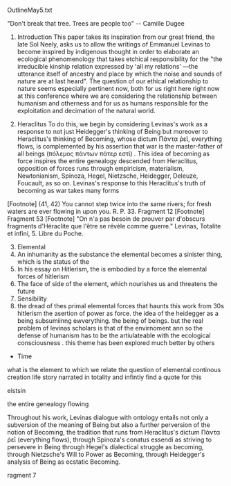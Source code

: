 OutlineMay5.txt

"Don't break that tree. Trees are people too" 
  -- Camille Dugee 

1. Introduction
This paper takes its inspiration from our great friend, the late Sol Neely, asks us to allow the writings of Emmanuel Levinas to become inspired by indigenous thought in order to elaborate an ecological phenomenology that takes etchical responsibility for the "the irreducible kinship relation expressed by 'all my relations' —the utterance itself of ancestry and place by which the noise and sounds of nature are at last heard".  The question of our ethical relationship to nature seems especially pertinent now, both for us right here right now at this conference where we are considering the relationship between humanism and otherness and for us as humans responsible for the exploitation and decimation of the natural world.  

2. Heraclitus
To do this, we begin by considering Levinas's work as a response to not just Heidegger's thinking of Being but moreover to Heraclitus's thinking of Becoming, whose dictum  Πάντα ῥεῖ,  everything flows, is complemented by his assertion that war is the master-father of all beings (πόλεμος πάντων πάτερ εστί) .  This idea of becoming as force inspires the entire genealogy descended from Heraclitus, opposition of forces runs through empiricism, materialism, Newtonianism, Spinoza, Hegel, Nietzsche, Heidegger, Deleuze, Foucault, as so on. Levinas's response to this Heraclitus's truth of becoming as war takes many forms

[Footnote] (41, 42) You cannot step twice into the same rivers; for fresh waters are ever flowing in upon you. R. P. 33.  Fragment 12
[Footnote] Fragment 53
[Footnote] "On n'a pas besoin de prouver par d'obscurs fragments d'Héraclite que l'être se révèle comme guerre." Levinas, Totalite et infini, 5. Libre du Poche. 

3. Elemental 
  1. An inhumanity as the substance the elemental becomes a sinister thing, which is the status of the 
  2. In his essay on Hitlerism, the is embodied by a force the elemental forces of hitlerism
  3. The face of side of the element, which nourishes us and threatens the future
  4. Sensibility 
  5. the dread of thes primal elemental forces that haunts this work from 30s hitlerism the asertion of power as force.  the idea of the heidegger as a being subsumiinng ewverything.  the being of beings.  but the real problem of levinas scholars is that of the envirnoment ann so the defense of humanism has to be the artiulateable with the ecological consciousness . this theme has been explored much better by others
 

* Time 

what is the element to which we relate the question of elemental 
continous creation life story narrated in totality and infintiy
find a quote for this


eistsin




the entire genealogy flowing

Throughout his work, Levinas dialogue with ontology entails not only a subversion of the meaning of Being but also a further perversion of the notion of Becoming, the tradition that runs from Heraclitus's dictum Πάντα ῥεῖ (everything flows), through Spinoza's conatus essendi as striving to persevere in Being through Hegel's dialectical struggle as becoming, through  Nietzsche's Will to Power as Becoming, through Heidegger's analysis of Being as ecstatic Becoming.

ragment 7

